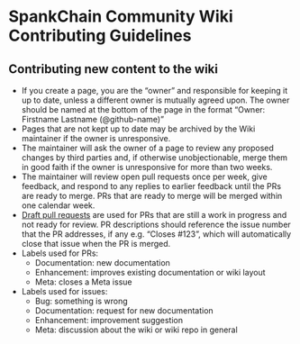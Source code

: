 # SpankChain Community Wiki Contributing Guidelines

## Contributing new content to the wiki

- If you create a page, you are the “owner” and responsible for keeping it up to date, unless a different owner is mutually agreed upon. The owner should be named at the bottom of the page in the format “Owner: Firstname Lastname (@github-name)”
- Pages that are not kept up to date may be archived by the Wiki maintainer if the owner is unresponsive.
- The maintainer will ask the owner of a page to review any proposed changes by third parties and, if otherwise unobjectionable, merge them in good faith if the owner is unresponsive for more than two weeks.
- The maintainer will review open pull requests once per week, give feedback, and respond to any replies to earlier feedback until the PRs are ready to merge. PRs that are ready to merge will be merged within one calendar week.
- [Draft pull requests](https://github.blog/2019-02-14-introducing-draft-pull-requests/) are used for PRs that are still a work in progress and not ready for review. PR descriptions should reference the issue number that the PR addresses, if any e.g. “Closes #123”, which will automatically close that issue when the PR is merged.
- Labels used for PRs:
  - Documentation: new documentation
  - Enhancement: improves existing documentation or wiki layout
  - Meta: closes a Meta issue
- Labels used for issues:
  - Bug: something is wrong
  - Documentation: request for new documentation
  - Enhancement: improvement suggestion
  - Meta: discussion about the wiki or wiki repo in general
